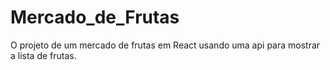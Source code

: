 # Mercado_de_Frutas
O projeto de um mercado de frutas em React usando uma api para mostrar a lista de frutas.
